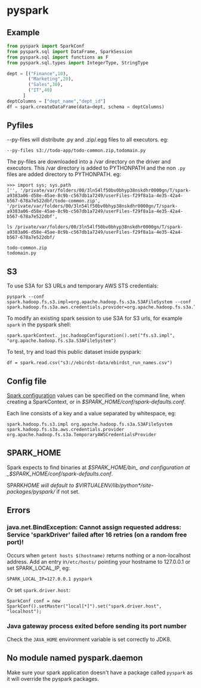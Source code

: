 # pyspark

## Example

```python
from pyspark import SparkConf
from pyspark.sql import DataFrame, SparkSession
from pyspark.sql import functions as F
from pyspark.sql.types import IntegerType, StringType

dept = [("Finance",10),
        ("Marketing",20),
        ("Sales",30),
        ("IT",40)
      ]
deptColumns = ["dept_name","dept_id"]
df = spark.createDataFrame(data=dept, schema = deptColumns)
```

## Pyfiles

--py-files will distribute .py and .zip/.egg files to all executors. eg:

```
--py-files s3://todo-app/todo-common.zip,todomain.py
```

The py-files are downloaded into a /var directory on the driver and executors. This /var directory is added to PYTHONPATH and the non `.py` files are added directory to PYTHONPATH. eg:

```
>>> import sys; sys.path
['', '/private/var/folders/00/3ln54lf50bv0bhyp38nskdhr0000gn/T/spark-a9383a06-d58e-45ae-8c9b-c567db1a7249/userFiles-f29f8a1a-4e35-42a4-b567-678a7e522dbf/todo-common.zip', '/private/var/folders/00/3ln54lf50bv0bhyp38nskdhr0000gn/T/spark-a9383a06-d58e-45ae-8c9b-c567db1a7249/userFiles-f29f8a1a-4e35-42a4-b567-678a7e522dbf',

ls /private/var/folders/00/3ln54lf50bv0bhyp38nskdhr0000gn/T/spark-a9383a06-d58e-45ae-8c9b-c567db1a7249/userFiles-f29f8a1a-4e35-42a4-b567-678a7e522dbf/

todo-common.zip
todomain.py

```

## S3

To use S3A for S3 URLs and temporary AWS STS credentials:

```
pyspark --conf spark.hadoop.fs.s3.impl=org.apache.hadoop.fs.s3a.S3AFileSystem --conf spark.hadoop.fs.s3a.aws.credentials.provider=org.apache.hadoop.fs.s3a.TemporaryAWSCredentialsProvider
```

To modify an existing spark session to use S3A for S3 urls, for example `spark` in the pyspark shell:

```
spark.sparkContext._jsc.hadoopConfiguration().set("fs.s3.impl", "org.apache.hadoop.fs.s3a.S3AFileSystem")
```

To test, try and load this public dataset inside pyspark:

```
df = spark.read.csv("s3://ebirdst-data/ebirdst_run_names.csv")
```

## Config file

[Spark configuration](https://spark.apache.org/docs/latest/configuration.html#dynamically-loading-spark-properties) values can be specified on the command line, when creating a SparkContext, or in _$SPARK_HOME/conf/spark-defaults.conf_.

Each line consists of a key and a value separated by whitespace, eg:

```
spark.hadoop.fs.s3.impl org.apache.hadoop.fs.s3a.S3AFileSystem
spark.hadoop.fs.s3a.aws.credentials.provider org.apache.hadoop.fs.s3a.TemporaryAWSCredentialsProvider
```

## SPARK_HOME

Spark expects to find binaries at _$SPARK_HOME/bin_ and configuration at _$SPARK_HOME/conf/spark-defaults.conf_.

SPARK*HOME will default to *$VIRTUAL*ENV/lib/python\*/site-packages/pyspark/* if not set.

## Errors

### java.net.BindException: Cannot assign requested address: Service 'sparkDriver' failed after 16 retries (on a random free port)!

Occurs when `getent hosts $(hostname)` returns nothing or a non-localhost address. Add an entry in`/etc/hosts/` pointing your hostname to 127.0.0.1 or set SPARK_LOCAL_IP, eg:

```
SPARK_LOCAL_IP=127.0.0.1 pyspark
```

Or set `spark.driver.host`:

```
SparkConf conf = new SparkConf().setMaster("local[*]").set("spark.driver.host", "localhost");

```

### Java gateway process exited before sending its port number

Check the `JAVA_HOME` environment variable is set correctly to JDK8.

## No module named pyspark.daemon

Make sure your spark application doesn't have a package called `pyspark` as it will override the pyspark packages.
```
